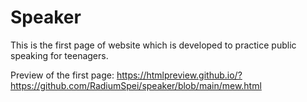 # Speaker

This is the first page of website which is developed to practice public speaking for teenagers. 

Preview of the first page: https://htmlpreview.github.io/?https://github.com/RadiumSpei/speaker/blob/main/mew.html
